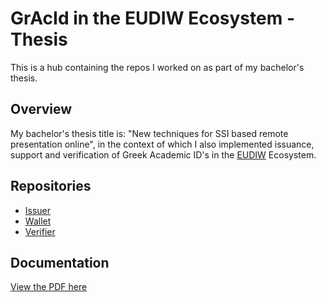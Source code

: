 # GrAcId in the EUDIW Ecosystem - Thesis
This is a hub containing the repos I worked on as part of my bachelor's thesis.

## Overview
My bachelor's thesis title is: "New techniques for SSI based remote presentation online", in the context of which I also implemented issuance, support and verification of Greek Academic ID's in the [EUDIW](https://github.com/eu-digital-identity-wallet) Ecosystem.  

## Repositories
- [Issuer](https://github.com/konsklav/eudi-srv-web-issuing-eudiw-py)
- [Wallet](https://github.com/konsklav/eudi-app-android-wallet-ui)
- [Verifier](https://github.com/konsklav/gracid-web-verifier)

## Documentation
[View the PDF here](https://github.com/konsklav/gracid-eudiw-thesis/blob/main/%CE%A0%CF%84%CF%85%CF%87%CE%B9%CE%B1%CE%BA%CE%AE%20%CE%95%CF%81%CE%B3%CE%B1%CF%83%CE%AF%CE%B1%20-%20%CE%A3%CE%BA%CE%BB%CE%B1%CE%B2%CE%B5%CE%BD%CE%AF%CF%84%CE%B7%CF%82%20%CE%9A%CF%89%CE%BD%CF%83%CF%84%CE%B1%CE%BD%CF%84%CE%AF%CE%BD%CE%BF%CF%82%2C%20%CE%A021151.pdf)
